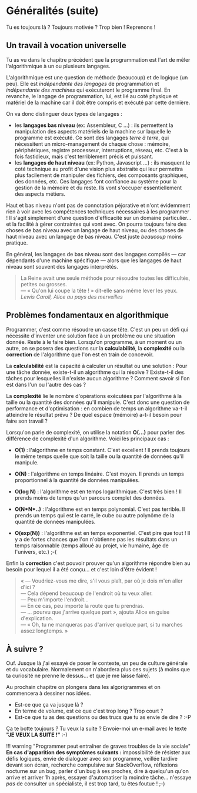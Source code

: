 ﻿Généralités (suite)
===================

Tu es toujours là ? Toujours motivée ? Trop bien ! Reprenons ! 

Un travail à vocation universelle
---------------------------------

Tu as vu dans le chapitre précédent que la programmation est l'art de mêler l'algorithmique à un ou plusieurs langages.

L'algorithmique est une question de méthode (beaucoup) et de logique (un peu). Elle est _indépendante des langages_ de programmation et _indépendante des machines_ qui exécuteront le programme final. En revanche, le langage de programmation, lui, est lié au coté physique et matériel de la machine car il doit être compris et exécuté par cette dernière.

On va donc distinguer deux types de langages : 

* les __langages bas niveau__ (ex: Assembleur, C ...) : ils permettent la manipulation des aspects matériels de la machine sur laquelle le programme est exécuté. Ce sont des langages _terre à terre_, qui nécessitent un micro-management de chaque chose : mémoire, périphériques, registre processeur, interruptions, réseau, etc. C'est à la fois fastidieux, mais c'est terriblement précis et puissant.
* les __langages de haut niveau__ (ex: Python, Javascript ...) : ils masquent le coté technique au profit d'une vision plus abstraite qui leur permettra plus facilement de manipuler des fichiers, des composants graphiques, des données, etc. Ces langages font confiance au système pour la gestion de la mémoire et du reste. Ils vont s'occuper essentiellement des aspects métiers.

Haut et bas niveau n'ont pas de connotation péjorative et n'ont évidemment rien à voir avec les compétences techniques nécessaires à les programmer ! Il s'agit simplement d'une question d'efficacité sur un domaine particulier... et la facilité à gérer contraintes qui vont avec. On pourra toujours faire des choses de bas niveau avec un langage de haut niveau, ou des choses de haut niveau avec un langage de bas niveau. C'est juste _beaucoup_ moins pratique.

En général, les langages de bas niveau sont des langages compilés &mdash; car dépendants d'une machine spécifique &mdash; alors que les langages de haut niveau sont souvent des langages interprétés. 

> La Reine avait une seule méthode pour résoudre toutes les difficultés, petites ou grosses.<br/>
> &mdash; « Qu'on lui coupe la tête ! » dit-elle sans même lever les yeux. <br/>
> <em>Lewis Caroll, Alice au pays des merveilles</em>


Problèmes fondamentaux en algorithmique
---------------------------------------

Programmer, c'est comme résoudre un casse tête. C'est un peu un défi qui nécessite d'inventer une solution face à un problème ou une situation donnée. Reste à le faire bien. Lorsqu'on programme, à un moment ou un autre, on se posera des questions sur la __calculabilité__, la __complexité__ ou la __correction__ de l'algorithme que l'on est en train de concevoir.

La __calculabilité__ est la capacité à calculer un résultat ou une solution : Pour une tâche donnée, existe-t-il un algorithme qui la résolve ? Existe-t-il des tâches pour lesquelles il n'existe aucun algorithme ? Comment savoir si l'on est dans l'un ou l'autre des cas ?

La __complexité__ lie le nombre d'opérations exécutées par l'algorithme à la taille ou la quantité des données qu'il manipule. C'est donc une question de performance et d'optimisation : en combien de temps un algorithme va-t-il atteindre le résultat prévu ? De quel espace (mémoire) a-t-il besoin pour faire son travail ? 

Lorsqu'on parle de complexité, on utilise la notation __O(...)__ pour parler des différence de complexité d'un algorithme. Voici les principaux cas :

* __O(1)__ : l'algorithme en temps constant. C'est excellent ! Il prends toujours le même temps quelle que soit la taille ou la quantité de données qu'il manipule.

* __O(N)__ : l'algorithme en temps linéaire. C'est moyen. Il prends un temps proportionnel à la quantité de données manipulées.

* __O(log N)__ : l'algorithme est en temps logarithmique. C'est très bien ! Il prends moins de temps qu'un parcours complet des données.

* __O(N\*N\*..)__ : l'algorithme est en temps polynomial. C'est pas terrible. Il prends un temps qui est le carré, le cube ou autre polynôme de la quantité de données manipulées.

* __O(exp(N))__ : l'algorithme est en temps exponentiel. C'est pire que tout ! Il y a de fortes chances que l'on n'obtienne pas les résultats dans un temps raisonnable (temps alloué au projet, vie humaine, âge de l'univers, etc.) ;-(


Enfin la __correction__ c'est pouvoir prouver qu'un algorithme répondre bien au besoin pour lequel il a été conçu... et c'est loin d'être évident !

> « &mdash; Voudriez-vous me dire, s'il vous plaît, par où je dois m'en aller d'ici ? <br/>
> &mdash; Cela dépend beaucoup de l'endroit où tu veux aller. <br/>
> &mdash; Peu m'importe l'endroit... <br/>
> &mdash; En ce cas, peu importe la route que tu prendras.  <br/>
> &mdash; ... pourvu que j'arrive quelque part », ajouta Alice en guise d'explication. <br/>
> &mdash; « Oh, tu ne manqueras pas d'arriver quelque part, si tu marches assez longtemps. »<br/>

À suivre ?
----------

Ouf. Jusque là j'ai essayé de poser le contexte, un peu de culture générale et du vocabulaire. Normalement on n'abordera plus ces sujets (à moins que ta curiosité ne prenne le dessus... et que je me laisse faire).

Au prochain chapitre on plongera dans les algorigrammes et on commencera à dessiner nos idées.

- Est-ce que ça va jusque là ? 
- En terme de volume, est ce que c'est trop long ? Trop court ?
- Est-ce que tu as des questions ou des trucs que tu as envie de dire ? :-P


Ça te botte toujours ? Tu veux la suite ? Envoie-moi un e-mail avec le texte __"JE VEUX LA SUITE !"__ :-)



!!! warning "Programmer peut entraîner de graves troubles de la vie sociale"
    __En cas d'apparition des symptômes suivants :__ impossibilité de résister aux défis logiques, envie de dialoguer avec son programme, veillée tardive devant son écran, recherche compulsive sur StackOverflow, réflexions nocturne sur un bug, parler d'un bug à ses proches, dire à quelqu'un qu'on arrive et arriver 1h après, essayer d'automatiser la moindre tâche... n'essaye _pas_ de consulter un spécialiste, il est trop tard, tu êtes foutue ! ;-)

